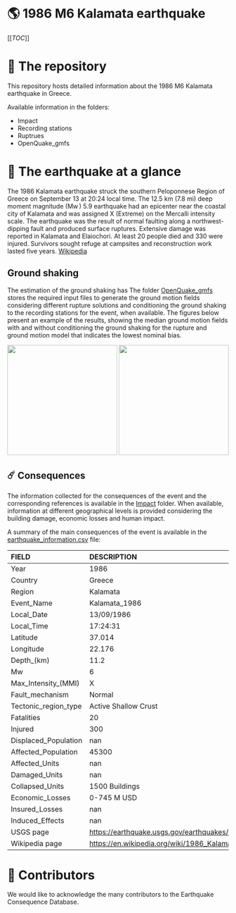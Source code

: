 # 🌎 1986 M6 Kalamata earthquake
[[_TOC_]]

# 📂 The repository  

This repository hosts detailed information about the 1986 M6 Kalamata earthquake in Greece.

Available information in the folders:

- Impact
- Recording stations
- Ruptrues
- OpenQuake_gmfs 


# 🚀 The earthquake at a glance 

The 1986 Kalamata earthquake struck the southern Peloponnese Region of Greece on September 13 at 20:24 local time. The 12.5 km (7.8 mi) deep moment magnitude (Mw ) 5.9 earthquake had an epicenter near the coastal city of Kalamata and was assigned X (Extreme) on the Mercalli intensity scale. The earthquake was the result of normal faulting along a northwest-dipping fault and produced surface ruptures. Extensive damage was reported in Kalamata and Elaiochori. At least 20 people died and 330 were injured. Survivors sought refuge at campsites and reconstruction work lasted five years.
[Wikipedia](https://en.wikipedia.org/wiki/1986_Kalamata_earthquake)



## Ground shaking

The estimation of the ground shaking has The folder [OpenQuake_gmfs](./OpenQuake_gmfs/) stores the required input files to generate the ground motion fields considering different rupture solutions and conditioning the ground shaking to the recording stations for the event, when available. The figures below present an example of the results, showing the median ground motion fields with and without conditioning the ground shaking for the rupture and ground motion model that indicates the lowest nominal bias.

<img src="./OpenQuake_gmfs/median_gmf_stations_none.png" height="250">
<img src="./OpenQuake_gmfs/median_gmf_stations_seismic.png" height="250">

## ☄️ Consequences

The information collected for the consequences of the event and the corresponding references is available in the [Impact](./Impact) folder. When available, information at different geographical levels is provided considering the building damage, economic losses and human impact.

A summary of the main consequences of the event is available in the [earthquake_information.csv](./earthquake_information.csv) file:

| FIELD                | DESCRIPTION                                                            |
|:---------------------|:-----------------------------------------------------------------------|
| Year                 | 1986                                                                   |
| Country              | Greece                                                                 |
| Region               | Kalamata                                                               |
| Event_Name           | Kalamata_1986                                                          |
| Local_Date           | 13/09/1986                                                             |
| Local_Time           | 17:24:31                                                               |
| Latitude             | 37.014                                                                 |
| Longitude            | 22.176                                                                 |
| Depth_(km)           | 11.2                                                                   |
| Mw                   | 6                                                                      |
| Max_Intensity_(MMI)  | X                                                                      |
| Fault_mechanism      | Normal                                                                 |
| Tectonic_region_type | Active Shallow Crust                                                   |
| Fatalities           | 20                                                                     |
| Injured              | 300                                                                    |
| Displaced_Population | nan                                                                    |
| Affected_Population  | 45300                                                                  |
| Affected_Units       | nan                                                                    |
| Damaged_Units        | nan                                                                    |
| Collapsed_Units      | 1500 Buildings                                                         |
| Economic_Losses      | 0-745 M USD                                                            |
| Insured_Losses       | nan                                                                    |
| Induced_Effects      | nan                                                                    |
| USGS page            | https://earthquake.usgs.gov/earthquakes/eventpage/usp0002y1v/executive |
| Wikipedia page       | https://en.wikipedia.org/wiki/1986_Kalamata_earthquake                 |


# 🌟 Contributors 

We would like to acknowledge the many contributors to the Earthquake Consequence Database.
